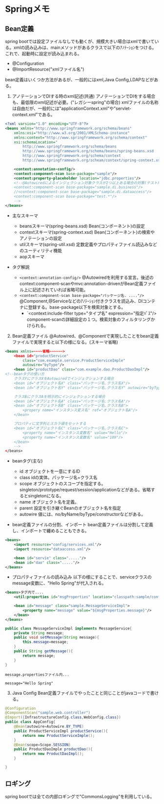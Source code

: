 # Springメモ

## Bean定義
spring bootでは設定ファイルなしでも動くが、規模大きい場合はxmlで書いている。xmlの読み込みは、mainメソッドがあるクラスで以下のｱﾉﾃｰｼｮﾝをつける。これで、起動時に設定が読み込まれる。
- @Configuration
- @ImportResource("xmlファイル名")

bean定義はいくつか方法があるが、一般的にはxml,Java Config,LDAPなどがある。

1. アノテーションでDIする時のxml記述(共通)
   アノテーションでDIをする場合も、最低限のxml記述が必要。("レガシーspring"の場合)
   xmlファイルの名称は自由だが、一般的には"applicationContext.xml"や"servlet-context.xml"である。
   
```xml
<?xml varsion="1.0" encoding="UTF-8"?>
<beans xmlns="http://www.springframework.org/schema/beans"
    xmlns:xsi="http://www.w3.org/2001/XMLSchema-instance"
    xmlns:context="http://www.springframework.org/schema/context"
    xsi:schemaLocation="
        http://www.springframework.org/schema/beans
        http://www.springframework.org/schema/beans/spring-beans.xsd
        http://www.springframework.org/schema/context
        http://www.springframework.org/scheam/context/spring-context.xsd">

    <context:annotation-config/>
    <context:component-scan base-package="sample"/>
    <context:property-placeholder location="jdbc.properties"/>
    <!--@Autowiredによるインジェクション対象クラスが2つ以上ある場合の対策(テスト用コードの置き換え時)
    <context:component-scan base-package="sample.di.business"/>
    //<context:component-scan base-package="sample.di.dataaccess"/>
    <context:component-scan base-package="test.*"/>
    -->
</beans>
```
- 主なスキーマ
  - beansスキーマ(spring-beans.xsd)
  Bean(コンポーネント)の設定
  - contextスキーマ(spring-context.xsd)
  Bean(コンポーネント)の検索やアノテーションの設定
  - utilスキーマ(spring-util.xsd)
  定数定義やプロパティファイル読込みなどのユーティリティ機能
  - aopスキーマ


- タグ解説
  - `<context:annotation-config/>`
    @Autowiredを利用する宣言。後述のcontext:component-scanやmvc:annotation-drivenがBean定義ファイル上に記述されていれば省略可能。  
  - `<context:component-scan base-package="パッケージ名. ...."/>`
    @Component,@Serviceなどのｱﾉﾃｰｼｮﾝ付きクラスを読込み、DIコンテナに登録する。base-package以下を検索対象とする。
    - `<context:include-filter type="タイプ名" expression="指定ﾊﾟｽ"/>
    component-scanの詳細設定の１つ。検索対象のフィルタリングかけられる。


2. Bean定義ファイル 
@Autowired、@Componentで実現したことをbean定義ファイルで実現すると以下の様になる。(スキーマ省略)
```xml
<beans xmlns=~~~~省略~~~~~~>
    <bean id="productService"
        class="com.example.service.ProductServiceImple"
        autowire="byType"/>
    <bean id="productDao" class="com.example.dao.ProductDaoImpl"/>
<!--beanタグの使い方
    クラスYにクラスXをAutowiredでインジェクションする場合
    <bean id="オブジェクト名X" class="パッケージ名.クラス名X"/>
    <bean id="オブジェクト名Y" class="パッケージ名.クラス名Y" autowire="byType"/>

    クラスBにクラスAを明示的にインジェクションする場合
    <bean id="オブジェクト名A" class="パッケージ名.クラス名A"/>
    <bean id="オブジェクト名B" class="パッケージ名.クラス名B">
        <propery name="インスタンス変ス名" ref="オブジェクト名A"/> 
    </bean>   

    プロパティに文字列とスカラ値をセットする
    <bean id="オブジェクト名C" class="パッケージ名.クラス名C">
        <property name="インスタンス変数名" value="Hello"/>
        <property name="インスタンス変数名" value="109"/>
    </bean>
    -->
</beans>
```
- beanタグ(主な)
    - id
    オブジェクトを一意にするID
    - class
    idの実体。パッケージ名+クラス名
    - scope
    オブジェクトのスコープを指定する。singleton/prototype/request/session/applicationなどがある。省略するとsingletonになる。
    - name 
    オブジェクト名を定義。
    - parent 
    設定を引き継ぐBeanのオブジェクト名を指定
    - autowire
    値には、no/byName/byType/constructorなどがある。

- bean定義ファイルの分割、インポート
bean定義ファイルは分割して定義し、インポートで纏めることもできる。
```xml
<beans>
    <import resource="config/services.xml"/>
    <import resource="dataaccess.xml"/>

    <bean id="servie" class="....."/>
    <bean id="dao" class="....."/>
</beans>
```

- プロパティファイルの読み込み
  以下の様にすることで、serviceクラスのmessage変数に、"Hello Spring"が代入される。
```xml
<beans>タグ内で....
    <util:properties id="msgProperties" location="classpath:sample/config/message.properties"/>

    <bean id="message" class="sample.MessageServiceImpl">
        <property name="message" value="${msgProperties.message}"/>
    </bean>
</beans>
```
```java
public class MessageServiceImpl implements MessageService{
    private String message;
    public void setMessage(String message){
        this.message=message;
    }
    public String getMessage(){
        return message;
    }
}
```
```
message.propertiesファイル内...

message="Hello Spring"

```

3. Java Config
Bean定義ファイルでやったことと同じことがjavaコードで書ける。
```java
@Configuration
@ComponentScan("sample.web.controller")
@Import({InfrastructureConfig.class,WebConfig.class})
public class AppConfig{
    @Bean(autowire=Autowire.BY_TYPE)
    public ProductServiceImpl productService(){
        return new ProductServiceImple();
    }
    @Bean(scope=Scope.SESSION)
    public ProductDaoImple productDao(){
        return new ProductDaoImpl();
    }

}

```

## ロギング　
spring bootでは全ての内部ロギングで"CommonsLogging"を利用している。